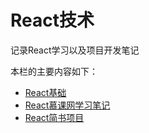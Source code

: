 # React技术

记录React学习以及项目开发笔记

本栏的主要内容如下：

- [React基础](./01.md)
- [React慕课网学习笔记](./02.md)
- [React简书项目](./03.md)
